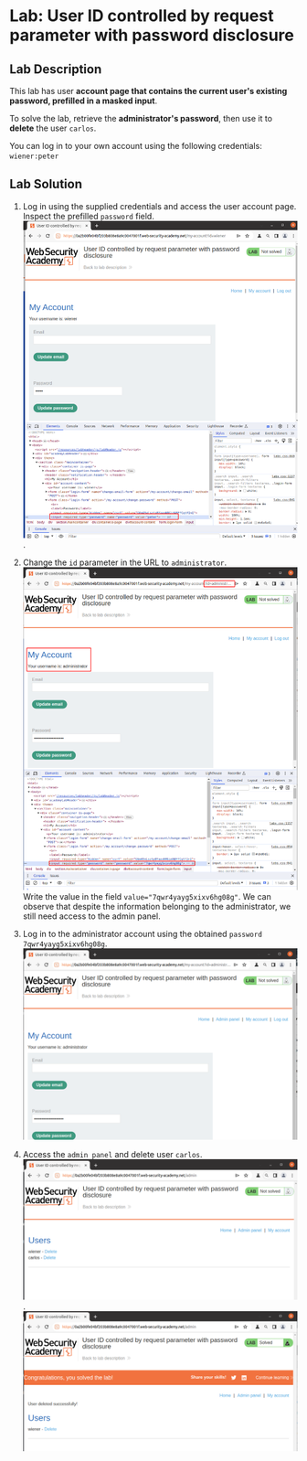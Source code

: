 # Lab: User ID controlled by request parameter with password disclosure

## Lab Description

This lab has user **account page that contains the current user's existing password, prefilled in a masked input**.

To solve the lab, retrieve the **administrator's password**, then use it to **delete** the user `carlos`.

You can log in to your own account using the following credentials: `wiener:peter`

## Lab Solution

1. Log in using the supplied credentials and access the user account page. Inspect the prefilled `password` field.
![Wiener password disclosed in page](wiener-password-disclosed.png).

2. Change the `id` parameter in the URL to `administrator`.
![Administrator password dislosed](administrator-account.png)
Write the value in the field `value="7qwr4yayg5xixv6hg08g"`. We can observe that despite the information belonging to the administrator, we still need access to the admin panel.

3. Log in to the administrator account using the obtained `password` `7qwr4yayg5xixv6hg08g`.
![Log in as administrator](admin-pannel-access.png)

4. Access the `admin panel` and delete user `carlos`.
![Access admin panel](admin-pannel.png).
![Delete carlos](delete-carlos.png)
